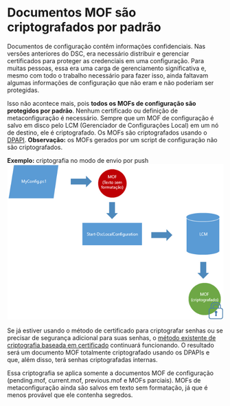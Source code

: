 # <a name="mof-documents-are-encrypted-by-default"></a>Documentos MOF são criptografados por padrão

Documentos de configuração contêm informações confidenciais. Nas versões anteriores do DSC, era necessário distribuir e gerenciar certificados para proteger as credenciais em uma configuração. Para muitas pessoas, essa era uma carga de gerenciamento significativa e, mesmo com todo o trabalho necessário para fazer isso, ainda faltavam algumas informações de configuração que não eram e não poderiam ser protegidas. 

Isso não acontece mais, pois **todos os MOFs de configuração são protegidos por padrão**. Nenhum certificado ou definição de metaconfiguração é necessário. Sempre que um MOF de configuração é salvo em disco pelo LCM (Gerenciador de Configurações Local) em um nó de destino, ele é criptografado. Os MOFs são criptografados usando o [DPAPI](https://msdn.microsoft.com/en-us/library/ms995355.aspx). **Observação:** os MOFs gerados por um script de configuração não são criptografados.

**Exemplo:** criptografia no modo de envio por push ![Criptografia MOF](../images/MOF_Encryption.jpg)

Se já estiver usando o método de certificado para criptografar senhas ou se precisar de segurança adicional para suas senhas, o [método existente de criptografia baseada em certificado](https://msdn.microsoft.com/en-us/powershell/dsc/securemof) continuará funcionando. O resultado será um documento MOF totalmente criptografado usando os DPAPIs e que, além disso, terá senhas criptografadas internas.

Essa criptografia se aplica somente a documentos MOF de configuração (pending.mof, current.mof, previous.mof e MOFs parciais). MOFs de metaconfiguração ainda são salvos em texto sem formatação, já que é menos provável que ele contenha segredos.
